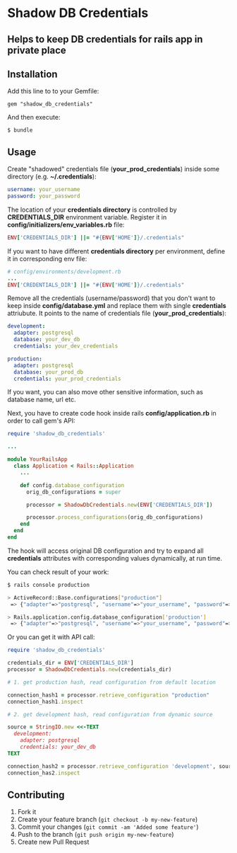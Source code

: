 # Shadow DB Credentials

## Helps to keep DB credentials for rails app in private place

## Installation

Add this line to to your Gemfile:

    gem "shadow_db_credentials"

And then execute:

    $ bundle

## Usage

Create "shadowed" credentials file (**your_prod_credentials**) inside some directory (e.g. **~/.credentials**):

```yml
username: your_username
password: your_password
```

The location of your **credentials directory** is controlled by **CREDENTIALS_DIR** environment
variable. Register it in **config/initializers/env_variables.rb** file:

```ruby
ENV['CREDENTIALS_DIR'] ||= "#{ENV['HOME']}/.credentials"
```

If you want to have different **credentials directory** per environment, define it in corresponding env file:

```ruby
# config/environments/development.rb
...
ENV['CREDENTIALS_DIR'] ||= "#{ENV['HOME']}/.credentials"
```

Remove all the credentials (username/password) that you don't want to keep inside **config/database.yml**
and replace them with single **credentials** attriubute. It points to the name of credentials file
(**your_prod_credentials**):

```yml
development:
  adapter: postgresql
  database: your_dev_db
  credentials: your_dev_credentials

production:
  adapter: postgresql
  database: your_prod_db
  credentials: your_prod_credentials
```

If you want, you can also move other sensitive information, such as database name, url etc.

Next, you have to create code hook inside rails **config/application.rb** in order to call gem's API:

```ruby
require 'shadow_db_credentials'

...

module YourRailsApp
  class Application < Rails::Application
    ...

    def config.database_configuration
      orig_db_configurations = super

      processor = ShadowDbCredentials.new(ENV['CREDENTIALS_DIR'])

      processor.process_configurations(orig_db_configurations)
    end
  end
end
```

The hook will access original DB configuration and try to expand all **credentials** attributes
with corresponding values dynamically, at run time.

You can check result of your work:

```bash
$ rails console production

> ActiveRecord::Base.configurations["production"]
 => {"adapter"=>"postgresql", "username"=>"your_username", "password"=>"your_password"}

> Rails.application.config.database_configuration['production']
 => {"adapter"=>"postgresql", "username"=>"your_username", "password"=>"your_password"}
```

Or you can get it with API call:

```ruby
require 'shadow_db_credentials'

credentials_dir = ENV['CREDENTIALS_DIR']
processor = ShadowDbCredentials.new(credentials_dir)

# 1. get production hash, read configuration from default location

connection_hash1 = processor.retrieve_configuration "production"
connection_hash1.inspect

# 2. get development hash, read configuration from dynamic source

source = StringIO.new <<-TEXT
  development:
    adapter: postgresql
    credentials: your_dev_db
TEXT

connection_hash2 = processor.retrieve_configuration 'development', source
connection_has2.inspect
```

## Contributing

1. Fork it
2. Create your feature branch (`git checkout -b my-new-feature`)
3. Commit your changes (`git commit -am 'Added some feature'`)
4. Push to the branch (`git push origin my-new-feature`)
5. Create new Pull Request


